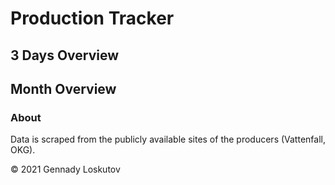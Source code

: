 # Production Tracker

## 3 Days Overview

<div id="html" markdown="0">
<div id="day3" markdown="0"></div>

<script type="text/javascript" markdown="0">
  var spec3 = "graph3.json";
  var opt = { actions: {export: true, source: false, compiled: false, editor: false}};
  vegaEmbed('#day3', spec3, opt).then(function(result) {
    // Access the Vega view instance (https://vega.github.io/vega/docs/api/view/) as result.view
  }).catch(console.error);
</script></div>

## Month Overview

<div id="html" markdown="0">
<div id="month1" markdown="0"></div>

<script type="text/javascript" markdown="0">
  var spec30 = "graph30.json";
  vegaEmbed('#month1', spec30, opt).then(function(result) {
    // Access the Vega view instance (https://vega.github.io/vega/docs/api/view/) as result.view
  }).catch(console.error);
</script></div>

### About

Data is scraped from the publicly available sites of the producers (Vattenfall, OKG).

&copy; 2021 Gennady Loskutov
